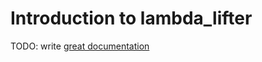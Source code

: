 # Introduction to lambda_lifter

TODO: write [great documentation](http://jacobian.org/writing/great-documentation/what-to-write/)
